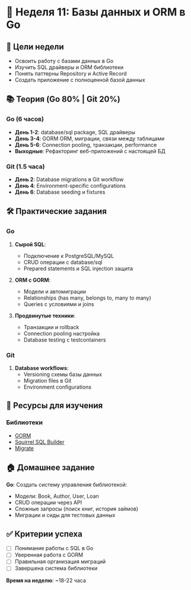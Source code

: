 # 📅 Неделя 11: Базы данных и ORM в Go

## 🎯 Цели недели
- Освоить работу с базами данных в Go
- Изучить SQL драйверы и ORM библиотеки
- Понять паттерны Repository и Active Record
- Создать приложение с полноценной базой данных

## 📚 Теория (Go 80% | Git 20%)

### Go (6 часов)
- **День 1-2**: database/sql package, SQL драйверы
- **День 3-4**: GORM ORM, миграции, связи между таблицами
- **День 5-6**: Connection pooling, транзакции, performance
- **Выходные**: Рефакторинг веб-приложений с настоящей БД

### Git (1.5 часа)
- **День 2**: Database migrations в Git workflow
- **День 4**: Environment-specific configurations
- **День 6**: Database seeding и fixtures

## 🛠 Практические задания

### Go
1. **Сырой SQL**:
   - Подключение к PostgreSQL/MySQL
   - CRUD операции с database/sql
   - Prepared statements и SQL injection защита

2. **ORM с GORM**:
   - Модели и автомиграции
   - Relationships (has many, belongs to, many to many)
   - Queries с условиями и joins

3. **Продвинутые техники**:
   - Транзакции и rollback
   - Connection pooling настройка
   - Database testing с testcontainers

### Git
1. **Database workflows**:
   - Versioning схемы базы данных
   - Migration files в Git
   - Environment configurations

## 📖 Ресурсы для изучения

### Библиотеки
- [GORM](https://gorm.io/)
- [Squirrel SQL Builder](https://github.com/Masterminds/squirrel)
- [Migrate](https://github.com/golang-migrate/migrate)

## 🏠 Домашнее задание

**Go**: Создать систему управления библиотекой:
- Модели: Book, Author, User, Loan
- CRUD операции через API
- Сложные запросы (поиск книг, история займов)
- Миграции и сиды для тестовых данных

## ✅ Критерии успеха
- [ ] Понимание работы с SQL в Go
- [ ] Уверенная работа с GORM
- [ ] Правильная организация миграций
- [ ] Завершена система библиотеки

**Время на неделю**: ~18-22 часа 